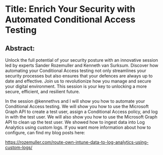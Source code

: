 # Title: Enrich Your Security with Automated Conditional Access Testing​

## Abstract: 
Unlock the full potential of your security posture with an innovative session led by experts Sander Rozemuller and Kenneth van Surksum. Discover how automating your Conditional Access testing not only streamlines your security processes but also ensures that your defences are always up to date and effective.​​
Join us to revolutionize how you manage and secure your digital environment. This session is your key to unlocking a more secure, efficient, and resilient future.

In the session @kennethvs and I will show you how to automate your Conditional Access testing. We will show you how to use the Microsoft Graph API to create a test user, assign a Conditional Access policy, and log in with the test user. We will also show you how to use the Microsoft Graph API to clean up the test user.
We showed how to ingest data into Log Analytics using custom logs. If you want more information about how to configure, can find my blog posts here:

https://rozemuller.com/route-own-intune-data-to-log-analytics-using-custom-logs/